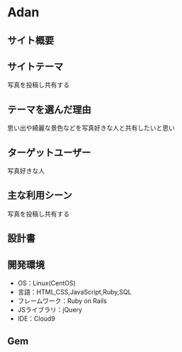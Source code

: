 # Adan

## サイト概要
## サイトテーマ
写真を投稿し共有する

## テーマを選んだ理由
思い出や綺麗な景色などを写真好きな人と共有したいと思い


## ターゲットユーザー
写真好きな人

## 主な利用シーン
写真を投稿し共有する

## 設計書

## 開発環境
* OS：Linux(CentOS)
* 言語：HTML,CSS,JavaScript,Ruby,SQL
* フレームワーク：Ruby on Rails
*  JSライブラリ：jQuery
*  IDE：Cloud9

## 
## Gem

